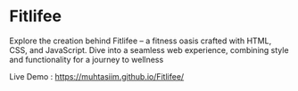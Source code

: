 # Fitlifee
Explore the creation behind Fitlifee – a fitness oasis crafted with HTML, CSS, and JavaScript. Dive into a seamless web experience, combining style and functionality for a journey to wellness  

Live Demo : https://muhtasiim.github.io/Fitlifee/
